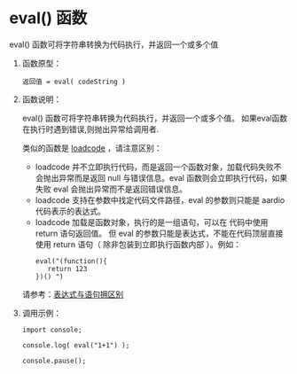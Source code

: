 # eval() 函数

eval() 函数可将字符串转换为代码执行，并返回一个或多个值

1. 函数原型：   

   `返回值 = eval( codeString )`
  
2. 函数说明：   
  
   eval() 函数可将字符串转换为代码执行，并返回一个或多个值。
   如果eval函数在执行时遇到错误,则抛出异常给调用者.  
   
   类似的函数是 [loadcode](loadcode.md) ，请注意区别： 
   - loadcode 并不立即执行代码，而是返回一个函数对象，加载代码失败不会抛出异常而是返回 null 与错误信息。eval 函数则会立即执行代码，如果失败 eval 会抛出异常而不是返回错误信息。
   - loadcode 支持在参数中找定代码文件路径，eval 的参数则只能是 aardio 代码表示的表达式。
   - loadcode 加载是函数对象，执行的是一组语句，可以在 代码中使用 return 语句返回值。
   但 eval 的参数只能是表达式，不能在代码顶层直接使用 return 语句（ 除非包装到立即执行函数内部 ）。例如：
      ```aardio
      eval("(function(){
         return 123
      })() ")
      ```

   请参考：[表达式与语句拥区别](../basic-syntax.md#stat-vs-exp)
   
3. 调用示例：   

   ```aardio
   import console; 

   console.log( eval("1+1") ); 

   console.pause();
   ```